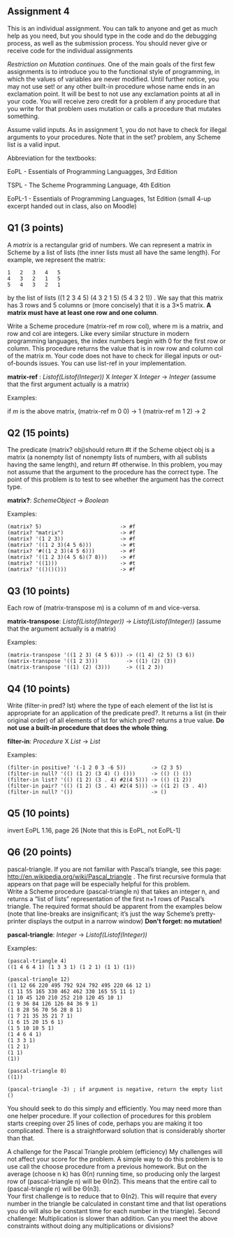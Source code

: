 ## Assignment 4

This is an individual assignment.  You can talk to anyone and get as much help as you need, but you should type in the code and do the debugging process, as well as the submission process.  You should never give or receive code for the individual assignments

*Restriction on Mutation continues.*  One of the main goals of the first few assignments is to introduce you to the functional style of programming, in which the values of variables are never modified.  Until further notice, you may not use set! or any other built-in procedure whose name ends in an exclamation point.  It will be best to not use any exclamation points at all in your code.  You will receive zero credit for a problem if any procedure that you write for that problem uses mutation or calls a procedure that mutates something.  

Assume valid inputs.  As in assignment 1, you do not have to check for illegal arguments to your procedures.  Note that in the set? problem, any Scheme list is a valid input.

Abbreviation for the textbooks:

EoPL - Essentials of Programming Languagges, 3rd Edition

TSPL - The Scheme Programming Language, 4th Edition

EoPL-1 - Essentials of Programming Languages, 1st Edition (small 4-up excerpt handed out in class, also on Moodle)

## Q1 (3 points)

A *matrix* is a rectangular grid of numbers.  We can represent a matrix in Scheme by a list of lists (the inner lists must all have the same length).  For example, we represent the matrix:

    1   2   3   4   5
    4   3   2   1   5
    5   4   3   2   1

by the list of lists ((1 2 3 4 5) (4 3 2 1 5) (5 4 3 2 1)) .   We say that this matrix has 3 rows and 5 columns or (more concisely) that it is a 3×5 matrix.  **A matrix must have at least one row and one column**.

Write a Scheme procedure (matrix-ref m row col), where m is a matrix, and row and col are integers.  Like every similar structure in modern programming languages, the index numbers begin with 0 for the first row or column.  This procedure returns the value that is in row row and column col of the matrix m.  Your code does not have to check for illegal inputs or out-of-bounds issues.  You can use list-ref in your implementation.

**matrix-ref** : *Listof(Listof(Integer))* X *Integer* X *Integer* -> *Integer* (assume that the first argument actually is a matrix)

Examples:

if *m* is the above matrix,
    (matrix-ref m 0 0) -> 1
    (matrix-ref m 1 2) -> 2


## Q2 (15 points)

The predicate (matrix? obj)should return #t if the Scheme object obj is a matrix (a nonempty list of nonempty lists of numbers, with all sublists having the same length), and return #f otherwise.  In this problem, you may not assume that the argument to the procedure has the correct type.  The point of this problem is to test to see whether the argument has the correct type.

**matrix?**: *SchemeObject* -> *Boolean*

Examples:

    (matrix? 5)  	                    -> #f
    (matrix? "matrix")  	            -> #f
    (matrix? '(1 2 3))  	            -> #f
    (matrix? '((1 2 3)(4 5 6)))  	    -> #t
    (matrix? '#((1 2 3)(4 5 6)))  	    -> #f
    (matrix? '((1 2 3)(4 5 6)(7 8)))	-> #f
    (matrix? '((1)))  	                -> #t
    (matrix? '(()()()))  	            -> #f


## Q3 (10 points)

Each row of (matrix-transpose m) is a column of m and vice-versa. 

**matrix-transpose**: *Listof(Listof(Integer))* -> *Listof(Listof(Integer))*  (assume that the argument actually is a matrix)

Examples:

    (matrix-transpose '((1 2 3) (4 5 6))) -> ((1 4) (2 5) (3 6))
    (matrix-transpose '((1 2 3)))         -> ((1) (2) (3))
    (matrix-transpose '((1) (2) (3)))     -> ((1 2 3))


## Q4 (10 points)

Write (filter-in pred? lst)  where the type of each element of the list  lst is appropriate for an application of the predicate pred?.  It returns a list (in their original order) of all elements of lst for which pred? returns a true value.  **Do not use a built-in procedure that does the whole thing**.

**filter-in**: *Procedure* X *List* -> *List*

Examples:

    (filter-in positive? '(-1 2 0 3 -6 5))        -> (2 3 5)
    (filter-in null? '(() (1 2) (3 4) () ()))     -> (() () ())
    (filter-in list? '(() (1 2) (3 . 4) #2(4 5))) -> (() (1 2))
    (filter-in pair? '(() (1 2) (3 . 4) #2(4 5))) -> ((1 2) (3 . 4))
    (filter-in null? '())                         -> ()


## Q5 (10 points)

invert EoPL 1.16, page 26 [Note that this is EoPL, not EoPL-1]


## Q6 (20 points)

pascal-triangle.  If you are not familiar with Pascal’s triangle, see this page: http://en.wikipedia.org/wiki/Pascal_triangle .  The first recursive formula that appears on that page will be especially helpful for this problem.  
Write a Scheme procedure (pascal-triangle n) that takes an integer n, and returns a “list of lists” representation of the first n+1 rows of Pascal’s triangle.  The required format should be apparent from the examples below (note that line-breaks are insignificant; it’s just the way Scheme’s pretty-printer displays the output in a narrow window)  **Don't forget: no mutation!**

**pascal-triangle**: *Integer* -> *Listof(Listof(Integer))*

Examples:

    (pascal-triangle 4)
    ((1 4 6 4 1) (1 3 3 1) (1 2 1) (1 1) (1))

    (pascal-triangle 12)
    ((1 12 66 220 495 792 924 792 495 220 66 12 1)
    (1 11 55 165 330 462 462 330 165 55 11 1)
    (1 10 45 120 210 252 210 120 45 10 1)
    (1 9 36 84 126 126 84 36 9 1)
    (1 8 28 56 70 56 28 8 1)
    (1 7 21 35 35 21 7 1)
    (1 6 15 20 15 6 1)
    (1 5 10 10 5 1)
    (1 4 6 4 1)
    (1 3 3 1)
    (1 2 1)
    (1 1)
    (1))

    (pascal-triangle 0)
    ((1))

    (pascal-triangle -3) ; if argument is negative, return the empty list
    ()

You should seek to do this simply and efficiently.  You may need more than one helper procedure.  If your collection of procedures for this problem starts creeping over 25 lines of code, perhaps you are making it too complicated.  There is a straightforward solution that is considerably shorter than that.

A challenge for the Pascal Triangle problem (efficiency)
My challenges will not affect your score for the problem.
A simple way to do this problem is to use call the choose procedure from a previous homework.  But on the average (choose n k) has Θ(n)  running time, so producing only the largest row of (pascal-triangle n) will be Θ(n2).  This means that the entire call to (pascal-triangle n) will be Θ(n3).  
Your first challenge is to reduce that to Θ(n2).  This will require that every number in the triangle be calculated in constant time and that list operations you do will also be constant time for each number in the triangle).
Second challenge:  Multiplication is slower than addition.  Can you meet the above constraints without doing any multiplications or divisions? 











    









    